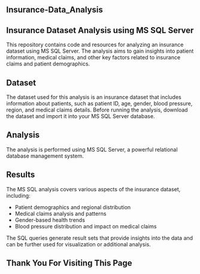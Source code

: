 ## Insurance-Data_Analysis

## Insurance Dataset Analysis using MS SQL Server


This repository contains code and resources for analyzing an insurance dataset using MS SQL Server. The analysis aims to gain insights into patient information, medical claims, and other key factors related to insurance claims and patient demographics.

## Dataset

The dataset used for this analysis is an insurance dataset that includes information about patients, such as patient ID, age, gender, blood pressure, region, and medical claims details. Before running the analysis, download the dataset and import it into your MS SQL Server database.

## Analysis

The analysis is performed using MS SQL Server, a powerful relational database management system.

## Results

The MS SQL analysis covers various aspects of the insurance dataset, including:

- Patient demographics and regional distribution
- Medical claims analysis and patterns
- Gender-based health trends
- Blood pressure distribution and impact on medical claims

The SQL queries generate result sets that provide insights into the data and can be further used for visualization or additional analysis.

## Thank You For Visiting This Page
